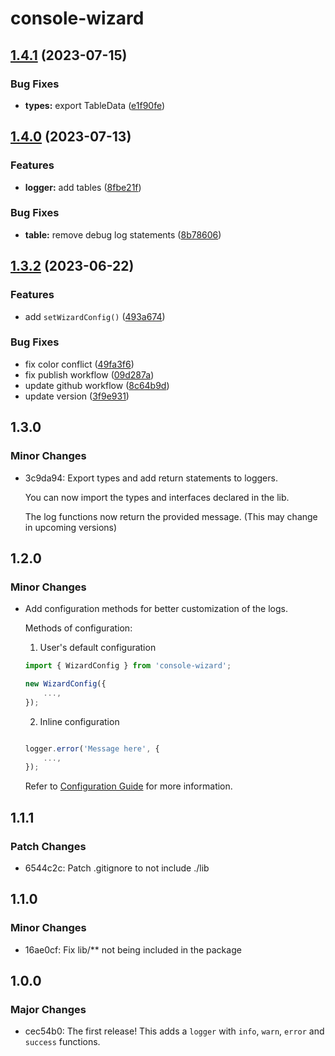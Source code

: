 # console-wizard

## [1.4.1](https://github.com/GoodBoyNeon/console-wizard/compare/v1.4.0...v1.4.1) (2023-07-15)


### Bug Fixes

* **types:** export TableData ([e1f90fe](https://github.com/GoodBoyNeon/console-wizard/commit/e1f90fe19b9cadf548188e7334a494791ac096be))

## [1.4.0](https://github.com/GoodBoyNeon/console-wizard/compare/v1.3.2...v1.4.0) (2023-07-13)


### Features

* **logger:** add tables ([8fbe21f](https://github.com/GoodBoyNeon/console-wizard/commit/8fbe21f32c2b907db8a018275260b5f6f11c5581))


### Bug Fixes

* **table:** remove debug log statements ([8b78606](https://github.com/GoodBoyNeon/console-wizard/commit/8b786061663bba09414ae5f929787c16f0aef2a7))

## [1.3.2](https://github.com/GoodBoyNeon/console-wizard/compare/v1.0.1...v1.3.2) (2023-06-22)


### Features

* add `setWizardConfig()` ([493a674](https://github.com/GoodBoyNeon/console-wizard/commit/493a674acec8e41074c455494a113e2f84153045))


### Bug Fixes

* fix color conflict ([49fa3f6](https://github.com/GoodBoyNeon/console-wizard/commit/49fa3f61ce4635eb8faf0213ca93fd162bd6cfb9))
* fix publish workflow ([09d287a](https://github.com/GoodBoyNeon/console-wizard/commit/09d287a9bed2d0de3a82da121c01b0433e107479))
* update github workflow ([8c64b9d](https://github.com/GoodBoyNeon/console-wizard/commit/8c64b9d291bf1b521d4ecef9c6ddd7e64b5a13f6))
* update version ([3f9e931](https://github.com/GoodBoyNeon/console-wizard/commit/3f9e931f656f32fc06b673285183000882001df8))

## 1.3.0

### Minor Changes

- 3c9da94: Export types and add return statements to loggers.

  You can now import the types and interfaces declared in the lib.

  The log functions now return the provided message. (This may change in upcoming versions)

## 1.2.0

### Minor Changes

- Add configuration methods for better customization of the logs.

  Methods of configuration:

  1. User's default configuration

  ```js
  import { WizardConfig } from 'console-wizard';

  new WizardConfig({
      ...,
  });
  ```

  2. Inline configuration

  ```js

  logger.error('Message here', {
      ...,
  });
  ```

  Refer to [Configuration Guide](https://github.com/GoodBoyNeon/console-wizard/blob/main/README.md#configuration) for more information.

## 1.1.1

### Patch Changes

- 6544c2c: Patch .gitignore to not include ./lib

## 1.1.0

### Minor Changes

- 16ae0cf: Fix lib/\*\* not being included in the package

## 1.0.0

### Major Changes

- cec54b0: The first release! This adds a `logger` with `info`, `warn`, `error` and `success` functions.

